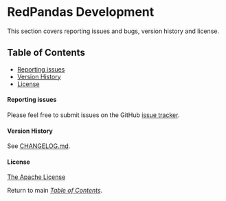 # RedPandas Development

This section covers reporting issues and bugs, version history and license.

## Table of Contents

<!-- toc -->

- [Reporting issues](#reporting-issues)
- [Version History](#version-history)
- [License](#license)

<!-- tocstop -->


#### Reporting issues

Please feel free to submit issues on the GitHub [issue tracker](https://github.com/RedVoxInc/redpandas/issues). 

#### Version History

See [CHANGELOG.md](CHANGELOG.md).

#### License

[The Apache License](https://github.com/RedVoxInc/redpandas/blob/master/LICENSE)


Return to main _[Table of Contents](https://github.com/RedVoxInc/redpandas)_.